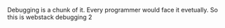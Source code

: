 Debugging is a chunk of it. Every programmer would face it evetually. So this is webstack debugging 2
